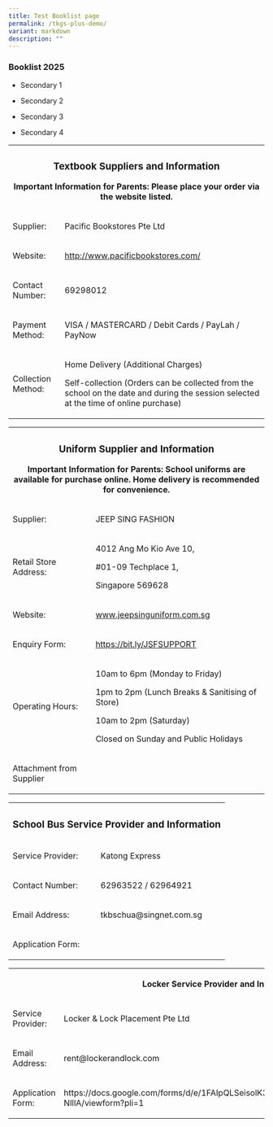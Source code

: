```yaml
---
title: Test Booklist page
permalink: /tkgs-plus-demo/
variant: markdown
description: ""
---
```

<h3>Booklist 2025</h3>
<ul data-tight="true" class="tight">
<li>
<p>Secondary 1</p>
</li>
<li>
<p>Secondary 2</p>
</li>
<li>
<p>Secondary 3</p>
</li>
<li>
<p>Secondary 4</p>
<p></p>
</li>
</ul>
<table style="minWidth: 50px">
<colgroup>
<col>
<col>
</colgroup>
<tbody>
<tr>
<th rowspan="1" colspan="2">
<h3>Textbook Suppliers and Information</h3>
<p></p>
<p>Important Information for Parents: Please place your order via the website
listed.</p>
</th>
</tr>
<tr>
<td rowspan="1" colspan="1">
<p>Supplier:</p>
</td>
<td rowspan="1" colspan="1">
<p>Pacific Bookstores Pte Ltd</p>
</td>
</tr>
<tr>
<td rowspan="1" colspan="1">
<p>Website:</p>
</td>
<td rowspan="1" colspan="1">
<p><a href="http://www.pacificbookstores.com/" rel="noopener noreferrer nofollow" target="_blank">http://www.pacificbookstores.com/</a>
</p>
</td>
</tr>
<tr>
<td rowspan="1" colspan="1">
<p>Contact Number:</p>
</td>
<td rowspan="1" colspan="1">
<p>69298012</p>
</td>
</tr>
<tr>
<td rowspan="1" colspan="1">
<p>Payment Method:</p>
</td>
<td rowspan="1" colspan="1">
<p>VISA / MASTERCARD / Debit Cards / PayLah / PayNow</p>
</td>
</tr>
<tr>
<td rowspan="1" colspan="1">
<p>Collection Method:</p>
</td>
<td rowspan="1" colspan="1">
<p>Home Delivery (Additional Charges)</p>
<p>Self-collection (Orders can be collected from the school on the date and
during the session selected at the time of online purchase)</p>
</td>
</tr>
</tbody>
</table>
<p></p>
<table style="minWidth: 50px">
<colgroup>
<col>
<col>
</colgroup>
<tbody>
<tr>
<th rowspan="1" colspan="2">
<h3>Uniform Supplier and Information</h3>
<p></p>
<p>Important Information for Parents: School uniforms are available for purchase
online. Home delivery is recommended for convenience.</p>
</th>
</tr>
<tr>
<td rowspan="1" colspan="1">
<p>Supplier:</p>
</td>
<td rowspan="1" colspan="1">
<p>JEEP SING FASHION</p>
</td>
</tr>
<tr>
<td rowspan="1" colspan="1">
<p>Retail Store Address:</p>
</td>
<td rowspan="1" colspan="1">
<p>4012 Ang Mo Kio Ave 10,</p>
<p>#01-09 Techplace 1,</p>
<p>Singapore 569628</p>
</td>
</tr>
<tr>
<td rowspan="1" colspan="1">
<p>Website:</p>
</td>
<td rowspan="1" colspan="1">
<p><a href="http://www.jeepsinguniform.com.sg" rel="noopener noreferrer nofollow" target="_blank">www.jeepsinguniform.com.sg</a>
</p>
</td>
</tr>
<tr>
<td rowspan="1" colspan="1">
<p>Enquiry Form:</p>
</td>
<td rowspan="1" colspan="1">
<p><a href="https://bit.ly/JSFSUPPORT" rel="noopener noreferrer nofollow" target="_blank">https://bit.ly/JSFSUPPORT</a>
</p>
</td>
</tr>
<tr>
<td rowspan="1" colspan="1">
<p>Operating Hours:</p>
</td>
<td rowspan="1" colspan="1">
<p>10am to 6pm (Monday to Friday)</p>
<p>1pm to 2pm (Lunch Breaks &amp; Sanitising of Store)</p>
<p>10am to 2pm (Saturday)</p>
<p>Closed on Sunday and Public Holidays</p>
</td>
</tr>
<tr>
<td rowspan="1" colspan="1">
<p>Attachment from Supplier</p>
</td>
<td rowspan="1" colspan="1">
<p></p>
</td>
</tr>
</tbody>
</table>
<p></p>
<table style="minWidth: 50px">
<colgroup>
<col>
<col>
</colgroup>
<tbody>
<tr>
<th rowspan="1" colspan="2">
<h3>School Bus Service Provider and Information</h3>
</th>
</tr>
<tr>
<td rowspan="1" colspan="1">
<p>Service Provider:</p>
</td>
<td rowspan="1" colspan="1">
<p>Katong Express</p>
</td>
</tr>
<tr>
<td rowspan="1" colspan="1">
<p>Contact Number:</p>
</td>
<td rowspan="1" colspan="1">
<p>62963522 / 62964921</p>
</td>
</tr>
<tr>
<td rowspan="1" colspan="1">
<p>Email Address:</p>
</td>
<td rowspan="1" colspan="1">
<p><a rel="noopener noreferrer nofollow" target="_blank">tkbschua@singnet.com.sg</a>
</p>
</td>
</tr>
<tr>
<td rowspan="1" colspan="1">
<p>Application Form:</p>
</td>
<td rowspan="1" colspan="1">
<p></p>
</td>
</tr>
</tbody>
</table>
<p></p>
<table style="minWidth: 50px">
<colgroup>
<col>
<col>
</colgroup>
<tbody>
<tr>
<th rowspan="1" colspan="2">
<p>Locker Service Provider and Information</p>
</th>
</tr>
<tr>
<td rowspan="1" colspan="1">
<p>Service Provider:</p>
</td>
<td rowspan="1" colspan="1">
<p>Locker &amp; Lock Placement Pte Ltd</p>
</td>
</tr>
<tr>
<td rowspan="1" colspan="1">
<p>Email Address:</p>
</td>
<td rowspan="1" colspan="1">
<p><a rel="noopener noreferrer nofollow" target="_blank">rent@lockerandlock.com</a>
</p>
</td>
</tr>
<tr>
<td rowspan="1" colspan="1">
<p>Application Form:</p>
</td>
<td rowspan="1" colspan="1">
<p><a rel="noopener noreferrer nofollow" target="_blank">https://docs.google.com/forms/d/e/1FAIpQLSeisolK3flJHuHebdSK2kFlvzFlzeXmoubTjBSpnylG-NlllA/viewform?pli=1</a>
</p>
</td>
</tr>
</tbody>
</table>
<p></p>